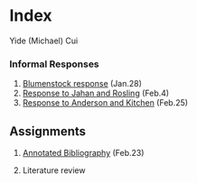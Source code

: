 # Index

Yide (Michael) Cui

### Informal Responses

1. [Blumenstock response](https://yidecui.github.io/Workshop/Blumenstock) (Jan.28)
2. [Response to Jahan and Rosling](https://yidecui.github.io/Workshop/Response%20to%20Jahan%20and%20Rosling) (Feb.4)
3. [Response to Anderson and Kitchen](https://yidecui.github.io/Workshop/Response%20to%20Anderson%20and%20Kitchen%20) (Feb.25)


## Assignments

1. [Annotated Bibliography](https://yidecui.github.io/Workshop/Assignment%201%20) (Feb.23)
  
2. Literature review
